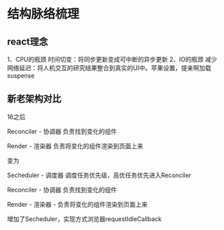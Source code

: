 # 结构脉络梳理
## react理念
1、CPU的瓶颈
时间切变：将同步更新变成可中断的异步更新
2、IO的瓶颈
减少网络延迟：将人机交互的研究结果整合到真实的UI中。苹果设置，提亲啊加载suspense
## 新老架构对比
16之后

Reconciler - 协调器 负责找到变化的组件

Render - 渲染器 负责将变化的组件渲染到页面上来

变为

Secheduler - 调度器 调度任务优先级，高优任务优先进入Reconciler 

Reconciler - 协调器 负责找到变化的组件

Render - 渲染器 - 负责将变化的组件渲染到页面上来

增加了Secheduler，实现方式浏览器requestIdleCallback